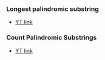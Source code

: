 ### __Longest palindromic substring__
- [YT link](https://www.youtube.com/watch?v=UflHuQj6MVA)

### __Count Palindromic Substrings__
- [YT link](https://www.youtube.com/watch?v=XmSOWnL6T_I)

